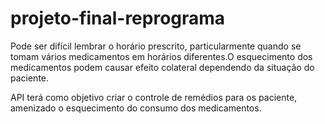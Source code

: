 # projeto-final-reprograma

Pode ser difícil lembrar o horário prescrito, particularmente quando se tomam vários medicamentos em horários diferentes.O esquecimento dos medicamentos podem causar efeito colateral dependendo da situação do paciente.

API terá como objetivo criar o controle de remédios para os paciente, amenizado o esquecimento do consumo dos medicamentos.



